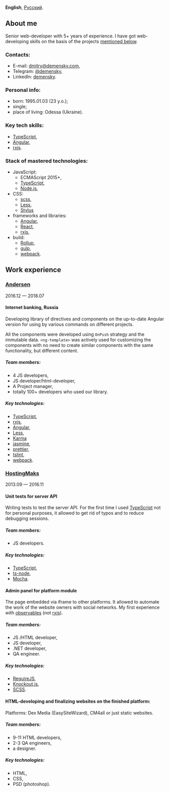 **English**, [Русский](../).

## About me

Senior web-developer with 5+ years of experience. I have got web-developing
skills on the basis of the projects [mentioned below](#work-experience).

### Contacts:

-   E-mail: [dmitry@demensky.com],
-   Telegram: [@demensky],
-   LinkedIn: [demensky](https://www.linkedin.com/in/demensky/).

[dmitry@demensky.com]: mailto:dimonsoft.info@gmail.com
[@demensky]: https://t.me/demensky

### Personal info:

-   born: 1995.01.03 (23 y.o.);
-   single;
-   place of living: Odessa (Ukraine).

### Key tech skills:

-   [TypeScript],
-   [Angular],
-   [rxjs].

### Stack of mastered technologies:

-   JavaScript:
    -   ECMAScript 2015+,
    -   [TypeScript],
    -   [Node.js],
-   CSS:
    -   [scss],
    -   [Less],
    -   [Stylus]
-   frameworks and libraries:
    -   [Angular],
    -   [React],
    -   [rxjs],
-   build:
    -   [Rollup],
    -   [gulp],
    -   [webpack].

## Work experience

### [Andersen](https://www.andersenlab.com/)

2016.12 — 2018.07

#### Internet banking, Russia

Developing library of directives and components on the up-to-date Angular
version for using by various commands on different projects.

All the components were developed using `OnPush` strategy and the immutable
data. `<ng-template>` was actively used for customizing the components with no
need to create similar components with the same functionality, but different
content.

##### Team members:

-   4 JS developers,
-   JS developer/html-developer,
-   A Project manager,
-   totally 100+ developers who used our library.

##### Key technologies:

-   [TypeScript],
-   [rxjs],
-   [Angular],
-   [Less],
-   [Karma]
-   [jasmine],
-   [prettier],
-   [tslint],
-   [webpack].

### [HostingMaks](http://hostingmaks.com/)

2013.09 — 2016.11

#### Unit tests for server API

Writing tests to test the server API. For the first time I used [TypeScript] not
for personal purposes, it allowed to get rid of typos and to reduce debugging
sessions.

##### Team members:

-   JS developers.

##### Key technologies:

-   [TypeScript],
-   [ts-node],
-   [Mocha].

#### Admin panel for platform module

The page embedded via iframe to other platforms. It allowed to automate the work
of the website owners with social networks. My first experience with
[observables][knockout-observables] (not [rxjs]).

##### Team members:

-   JS /HTML developer,
-   JS developer,
-   .NET developer,
-   QA engineer.

##### Key technologies:

-   [RequireJS],
-   [Knockout.js],
-   [SCSS].

#### HTML-developing and finalizing websites on the finished platform:

Platforms: Dex Media (EasySiteWizard), CM4all or just static websites.

##### Team members:

-   9-11 HTML developers,
-   2-3 QA engineers,
-   a designer.

##### Key technologies:

-   HTML,
-   CSS,
-   PSD (photoshop).

[typescript]: https://www.typescriptlang.org/
[angular]: https://angular.io/
[rxjs]: https://github.com/ReactiveX/rxjs/
[less]: http://lesscss.org/
[webpack]: https://webpack.js.org/
[karma]: https://karma-runner.github.io/
[jasmine]: https://jasmine.github.io/
[prettier]: https://prettier.io/
[tslint]: https://github.com/palantir/tslint
[ts-node]: https://github.com/TypeStrong/ts-node
[mocha]: https://mochajs.org/
[knockout-observables]: http://knockoutjs.com/documentation/observables.html
[requirejs]: https://requirejs.org/
[knockout.js]: http://knockoutjs.com/
[scss]: https://sass-lang.com/
[react]: https://reactjs.org/
[node.js]: https://nodejs.org/
[gulp]: https://gulpjs.com/
[stylus]: http://stylus-lang.com/
[rollup]: https://rollupjs.org/
